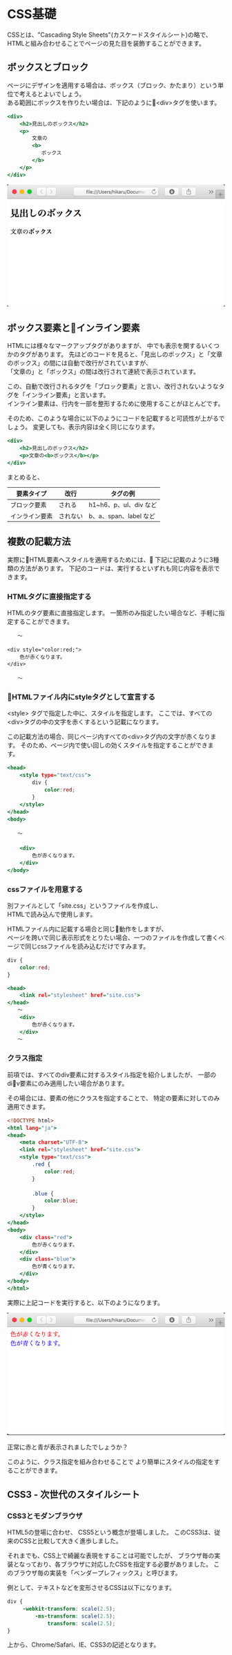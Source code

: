 # CSS基礎

CSSとは、"Cascading Style Sheets"(カスケードスタイルシート)の略で、
HTMLと組み合わせることでページの見た目を装飾することができます。

## ボックスとブロック

ページにデザインを適用する場合は、ボックス（ブロック、かたまり）という単位で考えるとよいでしょう。
<br>
ある範囲にボックスを作りたい場合は、下記のように\<div\>タグを使います。

```html:block.html
<div>
    <h2>見出しのボックス</h2>
    <p>
        文章の
        <b>
           ボックス
        </b>
    </p>
</div>
```

![ボックス](./shots/shot_c1_1.png)

## ボックス要素とインライン要素

HTMLには様々なマークアップタグがありますが、
中でも表示を関するいくつかのタグがあります。
先ほどのコードを見ると、「見出しのボックス」と「文章のボックス」の間には自動で改行がされていますが、<br>
「文章の」と「ボックス」の間は改行されて連続で表示されています。

この、自動で改行されるタグを「ブロック要素」と言い、改行されないようなタグを「インライン要素」と言います。
<br>
インライン要素は、行内を一部を整形するために使用することがほとんどです。

そのため、このような場合に以下のようにコードを記載すると可読性が上がるでしょう。
変更しても、表示内容は全く同じになります。

```html:block.html
<div>
    <h2>見出しのボックス</h2>
    <p>文章の<b>ボックス</b></p>
</div>
```

まとめると、

|要素タイプ| 改行| タグの例|
|--------|----|--------|
|ブロック要素|される| h1~h6、p、ul、div など
| インライン要素| されない| b、a、span、label など

## 複数の記載方法

実際にHTML要素へスタイルを適用するためには、
下記に記載のように3種類の方法があります。
下記のコードは、実行するといずれも同じ内容を表示できます。

### HTMLタグに直接指定する

HTMLのタグ要素に直接指定します。
一箇所のみ指定したい場合など、手軽に指定することができます。

```html:style
　　〜

<div style="color:red;">
    色が赤くなります。
</div>

　　〜
```

### HTMLファイル内にstyleタグとして宣言する

\<style\> タグで指定した中に、スタイルを指定します。
ここでは、すべての\<div\>タグの中の文字を赤くするという記載になります。

この記載方法の場合、同じページ内すべての\<div\>タグ内の文字が赤くなります。
そのため、ページ内で使い回しの効くスタイルを指定することができます。


```html:red.html
<head>
    <style type="text/css">
        div {
            color:red;
        }
    </style>
</head>
<body>

　　〜

    <div>
        色が赤くなります。
    </div>
</body>
```

### cssファイルを用意する

別ファイルとして「site.css」というファイルを作成し、
<br>
HTMLで読み込んで使用します。

HTMLファイル内に記載する場合と同じ動作をしますが、
<br>
ページを跨いで同じ表示形式をとりたい場合、一つのファイルを作成して書くページで同じcssファイルを読み込むだけですみます。

```css:site.css
div {
    color:red;
}
```

```html:red.html
<head>
    <link rel="stylesheet" href="site.css">
</head>
　　〜
    <div>
        色が赤くなります。
    </div>
　　〜
```

### クラス指定

前項では、すべてのdiv要素に対するスタイル指定を紹介しましたが、
一部のdiv要素にのみ適用したい場合があります。

その場合には、要素の他にクラスを指定することで、
特定の要素に対してのみ適用できます。

```html:class.html
<!DOCTYPE html>
<html lang="ja">
<head>
    <meta charset="UTF-8">
    <link rel="stylesheet" href="site.css">
    <style type="text/css">
        .red {
            color:red;
        }

        .blue {
            color:blue;
        }
    </style>
</head>
<body>
    <div class="red">
        色が赤くなります。
    </div>
    <div class="blue">
        色が青くなります。
    </div>
</body>
</html>
```

実際に上記コードを実行すると、以下のようになります。

![赤と青](./shots/shot_c1_2.png)

正常に赤と青が表示されましたでしょうか？

このように、クラス指定を組み合わせることで
より簡単にスタイルの指定をすることができます。

## CSS3 - 次世代のスタイルシート

### CSS3とモダンブラウザ

HTML5の登場に合わせ、
CSS5という概念が登場しました。
このCSS3は、従来のCSSと比較して大きく進歩しました。

それまでも、CSS上で綺麗な表現をすることは可能でしたが、
ブラウザ毎の実装となっており、各ブラウザに対応したCSSを指定する必要がありました。
このブラウザ毎の実装を「ベンダープレフィックス」と呼びます。

例として、テキストなどを変形させるCSSは以下になります。

```css
div {
     -webkit-transform: scale(2.5);
         -ms-transform: scale(2.5);
             transform: scale(2.5);
}
```

上から、Chrome/Safari、IE、CSS3の記述となります。
